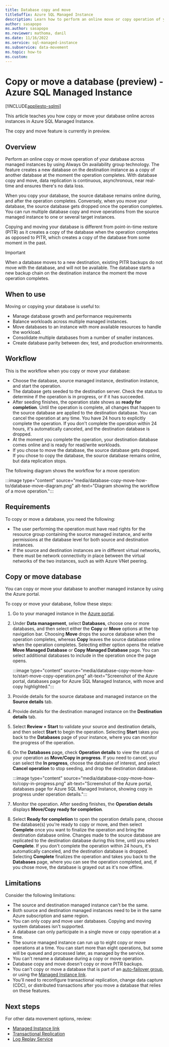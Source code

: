 ```yaml
---
title: Database copy and move
titleSuffix: Azure SQL Managed Instance
description: Learn how to perform an online move or copy operation of your database across instances for Azure SQL Managed Instance. 
author: sasapopo 
ms.author: sasapopo
ms.reviewer: mathoma, danil
ms.date: 11/16/2022
ms.service: sql-managed-instance
ms.subservice: data-movement
ms.topic: how-to
ms.custom: 
---
```

# Copy or move a database (preview) - Azure SQL Managed Instance 
[!INCLUDE[appliesto-sqlmi](../includes/appliesto-sqlmi.md)]

This article teaches you how copy or move your database online across instances in Azure SQL Managed Instance. 

The copy and move feature is currently in preview. 

## Overview

Perform an online copy or move operation of your database across managed instances by using Always On availability group technology. The feature creates a new database on the destination instance as a copy of another database at the moment the operation completes. With database copy and move, data replication is continuous, asynchronous, near real-time and ensures there's no data loss. 

When you copy your database, the source database remains online during, and after the operation completes. Conversely, when you move your database, the source database gets dropped once the operation completes. You can run multiple database copy and move operations from the source managed instance to one or several target instances. 

Copying and moving your database is different from point-in-time restore (PITR) as it creates a copy of the database when the operation completes as opposed to PITR, which creates a copy of the database from some moment in the past. 

> [!IMPORTANT]
> When a database moves to a new destination, existing PITR backups do not move with the database, and will not be available. The database starts a new backup chain on the destination instance the moment the move operation completes. 

## When to use 

Moving or copying your database is useful to: 

- Manage database growth and performance requirements
- Balance workloads across multiple managed instances. 
- Move databases to an instance with more available resources to handle the workload.
- Consolidate multiple databases from a number of smaller instances. 
- Create database parity between dev, test, and production environments. 

## Workflow 

This is the workflow when you copy or move your database: 

- Choose the database, source managed instance, destination instance, and start the operation. 
- The database gets seeded to the destination server. Check the status to determine if the operation is in progress, or if it has succeeded. 
- After seeding finishes, the operation state shows as **ready for completion**. Until the operation is complete, all changes that happen to the source database are applied to the destination database. You can cancel the operation at any time. You have 24 hours to explicitly complete the operation. If you don't complete the operation within 24 hours, it's automatically canceled, and the destination database is dropped. 
- At the moment you complete the operation, your destination database comes online and is ready for read/write workloads. 
- If you chose to move the database, the source database gets dropped. If you chose to copy the database, the source database remains online, but data replication stops. 

The following diagram shows the workflow for a move operation: 

:::image type="content" source="media/database-copy-move-how-to/database-move-diagram.png" alt-text="Diagram showing the workflow of a move operation.":::



## Requirements 

To copy or move a database, you need the following: 

- The user performing the operation must have read rights for the resource group containing the source managed instance, and write permissions at the database level for both source and destination instances. 
- If the source and destination instances are in different virtual networks, there must be network connectivity in place between the virtual networks of the two instances, such as with Azure VNet peering. 


## Copy or move database 

You can copy or move your database to another managed instance by using the Azure portal. 

To copy or move your database, follow these steps: 

1. Go to your managed instance in the [Azure portal](https://portal.azure.com).
1. Under **Data management**, select **Databases**, choose one or more databases, and then select either the **Copy** or **Move** options at the top navigation bar. Choosing **Move** drops the source database when the operation completes, whereas **Copy** leaves the source database online when the operation completes. Selecting either option opens the relative **Move Managed Database** or **Copy Managed Database** page. You can select additional databases to include in the operation once the page opens. 

   :::image type="content" source="media/database-copy-move-how-to/start-move-copy-operation.png" alt-text="Screenshot of the Azure portal, databases page for Azure SQL Managed Instance, with move and copy highlighted.":::

1. Provide details for the source database and managed instance on the **Source details** tab. 
1. Provide details for the destination managed instance on the **Destination details** tab. 
1. Select **Review + Start** to validate your source and destination details, and then select **Start** to begin the operation. Selecting **Start** takes you back to the **Databases** page of your instance, where you can monitor the progress of the operation. 
1. On the **Databases** page, check **Operation details** to view the status of your operation as **Move/Copy in progress**. If you need to cancel, you can select the **In progress**, choose the database of interest, and select **Cancel operation** to stop seeding, and drop the destination database. 

   :::image type="content" source="media/database-copy-move-how-to/copy-in-progress.png" alt-text="Screenshot of the Azure portal, databases page for Azure SQL Managed Instance, showing copy in progress under operation details.":::

1. Monitor the operation. After seeding finishes, the **Operation details** displays **Move/Copy ready for completion**. 
1. Select **Ready for completion** to open the operation details pane, choose the database(s) you're ready to copy or move, and then select **Complete** once you want to finalize the operation and bring the destination database online. Changes made to the source database are replicated to the destination database during this time, until you select **Complete**. If you don't complete the operation within 24 hours, it's automatically canceled, and the destination database is dropped. Selecting **Complete** finalizes the operation and takes you back to the **Databases** page, where you can see the operation completed, and, if you chose move, the database is grayed out as it's now offline. 


## Limitations

Consider the following limitations:

- The source and destination managed instance can't be the same. 
- Both source and destination managed instances need to be in the same Azure subscription and same region. 
- You can only copy and move user databases. Copying and moving system databases isn't supported. 
- A database can only participate in a single move or copy operation at a time. 
- The source managed instance can run up to eight copy or move operations at a time. You can start more than eight operations, but some will be queued and processed later, as managed by the service. 
- You can't rename a database during a copy or move operation. 
- Database copy and move doesn't copy or move PITR backups. 
- You can't copy or move a database that is part of an [auto-failover group](auto-failover-group-sql-mi.md), or using the [Managed Instance link](managed-instance-link-feature-overview.md). 
- You'll need to reconfigure transactional replication, change data capture (CDC), or distributed transactions after you move a database that relies on these features. 

## Next steps

For other data movement options, review: 

- [Managed Instance link](managed-instance-link-feature-overview.md)
- [Transactional Replication](replication-transactional-overview.md)
- [Log Replay Service](log-replay-service-overview.md)
